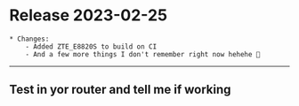 # Release 2023-02-25

```text
* Changes:
    - Added ZTE_E8820S to build on CI
    - And a few more things I don't remember right now hehehe 🙈
```

***

## Test in yor router and tell me if working
